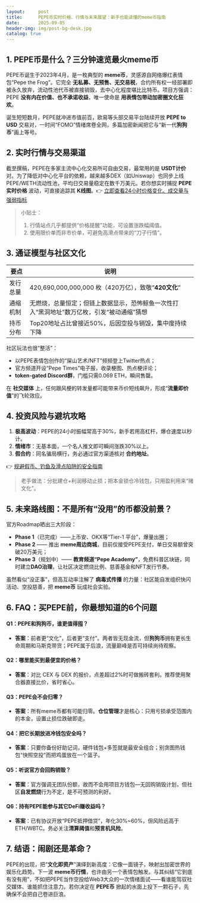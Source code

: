 ```yaml
---
layout:     post
title:      PEPE币实时价格、行情与未来展望：新手也能读懂的meme币指南
date:       2025-09-05
header-img: img/post-bg-desk.jpg
catalog: true
---
```


## 1. PEPE币是什么？三分钟速览最火meme币

PEPE币诞生于2023年4月，是一枚典型的 **meme币**，灵感源自网络爆红表情包“Pepe the Frog”。它完全 **无私募、无预售、无交易税**，合约所有权一经部署即被永久放弃，流动性池代币被直接销毁，去中心化程度堪比比特币。项目方强调：PEPE **没有内在价值、也不承诺收益**，唯一使命是 **用表情包带动加密圈文化狂欢**。

诞生短短数月，PEPE就冲进市值前百，欧易等头部交易平台陆续开放 **PEPE to USD** 交易对，一时间“FOMO”情绪席卷全网，多篇加密新闻把它与“新一代**狗狗币**”画上等号。

## 2. 实时行情与交易渠道

截至撰稿，PEPE在多家主流中心化交易所可自由交易，最常用的是 **USDT计价** 对。为了降低对中心化平台的依赖，越来越多DEX（如Uniswap）也同步上线PEPE/WETH流动性池，平均日交易量稳定在数千万美元。若你想实时捕捉 **PEPE实时价格** 波动，可直接追踪其 **K线图**。👉 [立即查看24小时价格变化、成交量与强弱指标](https://okxdog.com/)

> 小贴士：  
> 1. 行情站点几乎都提供“价格提醒”功能，可设置涨跌幅阈值。  
> 2. 使用限价单而非市价单，可避免高滑点带来的“刀子行情”。

## 3. 通证模型与社区文化

| 要点 | 说明 |
|---|---|
| 发行总量 | 420,690,000,000,000 枚（420万亿），致敬“**420文化**” |
| 通缩机制 | 无燃烧，总量恒定；但链上数据显示，恐怖鲸鱼一次性打入“黑洞地址”数万亿枚，引发“被动通缩”猜想 |
| 持币分布 | Top20地址占比曾接近50%，后因空投与销毁，集中度持续下降 |

社区玩法也很“整活”：  
- 以PEPE表情包创作的“屎山艺术/NFT”频频登上Twitter热点；  
- 官方频道开设“Pepe Times”电子报，收录梗图、热点梗评论；  
- **token-gated Discord群**，门槛只需0.069 ETH，瞬间售罄。

在 **社交媒体** 上，任何跟风梗的转发量都可能带来币价短线飙升，形成“**流量即价值**”的飞轮效应。

## 4. 投资风险与避坑攻略

1. **极高波动**：PEPE的24小时振幅常高于30%，新手若用高杠杆，爆仓速度以秒计。  
2. **情绪市**：无基本面，一个名人推文即可瞬间涨跌30%以上。  
3. **假合约**：同名骗局横行，务必通过官方渠道核对 **合约地址**。  

👉 [规避假币、钓鱼及滑点陷阱的安全指南](https://okxdog.com/)  

> 老手做法：分批建仓+利润移动止损；把本金锁仓冷钱包，只用盈利用来“赌文化”。

## 5. 未来路线图：不是所有“没用”的币都没前景？

官方Roadmap晒出三大阶段：  
- **Phase 1**（已完成）——上币安、OKX等“Tier-1 平台”，爆量出圈；  
- **Phase 2** —— 推出 **meme周边商城**，目前仅接受PEPE支付，单日交易额曾突破20万美元；  
- **Phase 3**（规划中）—— **教育频道“Pepe Academy”**，免费科普区块链，同时建立**DAO治理**，让社区决定燃烧比例、慈善基金和NFT发行节奏。  

虽然看似“没正事”，但高互动率注解了 **病毒式传播** 的力量：社区能自发组织快闪活动、空投慈善，把 **meme币** 玩成社会实验。

## 6. FAQ：买PEPE前，你最想知道的6个问题

#### Q1：PEPE和狗狗币，谁更值得囤？
- **答案**：前者更“文化”，后者更“支付”。两者皆无现金流，但**狗狗币**拥有更长生命周期和马斯克带货；PEPE属于后浪，流量巅峰是否可持续尚待观察。

#### Q2：哪里能买到最便宜的价格？
- **答案**：对比 CEX 与 DEX 的报价，点差超过2%时可做搬砖套利。推荐使用聚合器直接比价，省时省心。

#### Q3：PEPE会不会归零？
- **答案**：所有meme币都有可能归零。**仓位管理**才是核心：只用亏损承受范围内的本金，设置止损位跌破即走。

#### Q4：把它长期放进冷钱包安全吗？
- **答案**：只要你备份好助记词，硬件钱包+多签就是最安全组合；别贪图热钱包“快照空投”而把鸡蛋放在一个篮子。

#### Q5：听说官方会回购销毁？
- **答案**：官方强调无团队份额，故而不会用项目方钱包—无回购销毁计划，但社区**自发燃烧**行为不定，是不可预测的利好。

#### Q6：持有PEPE能参与其它DeFi赚收益吗？
- **答案**：已有协议开放“PEPE抵押借贷”，年化30%~60%，但风险远高于ETH/WBTC。务必关注**清算阈值**和**预言机风险**。

## 7. 结语：闹剧还是革命？

PEPE的出现，把“**文化即资产**”演绎到新高度：它像一面镜子，映射出加密世界的娱乐化趋势。下一波 **meme币行情**，也许由另一个表情包触发。与其纠结“它到底有没有用”，不如把PEPE当作空投给Web3大众的一次情绪面试——看谁能驾驭社交媒体、谁能抓住注意力。若你决定在 **PEPE币** 掀起的水面上投下一颗石子，先确保不会把自己卷进巨浪。